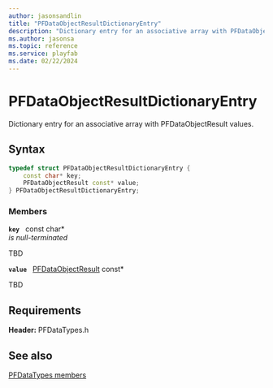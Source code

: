 ```yaml
---
author: jasonsandlin
title: "PFDataObjectResultDictionaryEntry"
description: "Dictionary entry for an associative array with PFDataObjectResult values."
ms.author: jasonsa
ms.topic: reference
ms.service: playfab
ms.date: 02/22/2024
---
```


# PFDataObjectResultDictionaryEntry  

Dictionary entry for an associative array with PFDataObjectResult values.  

## Syntax  
  
```cpp
typedef struct PFDataObjectResultDictionaryEntry {  
    const char* key;  
    PFDataObjectResult const* value;  
} PFDataObjectResultDictionaryEntry;  
```
  
### Members  
  
**`key`** &nbsp; const char*  
*is null-terminated*  
  
TBD  
  
**`value`** &nbsp; [PFDataObjectResult](pfdataobjectresult.md) const*  
  
TBD  
  
  
## Requirements  
  
**Header:** PFDataTypes.h
  
## See also  
[PFDataTypes members](../pfdatatypes_members.md)  

  
  
